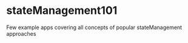 # stateManagement101
 Few example apps covering all concepts of popular stateManagement approaches 
